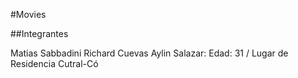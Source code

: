 #Movies

##Integrantes

Matias Sabbadini
Richard Cuevas
Aylin Salazar: Edad: 31 / Lugar de Residencia Cutral-Có